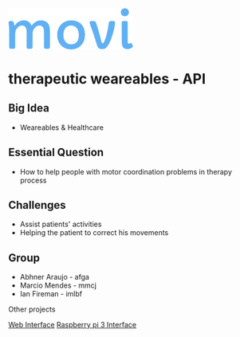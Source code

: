
<img src="./Logomakr_4NaDSo.png" width="250">

# therapeutic weareables - API

## Big Idea
* Weareables & Healthcare

## Essential Question
* How to help people with motor coordination problems in therapy process

## Challenges
* Assist patients' activities
* Helping the patient to correct his movements

## Group
* Abhner Araujo - afga
* Marcio Mendes - mmcj
* Ian Fireman - imlbf

Other projects

[Web Interface](https://github.com/ianfireman/movi-web)
[Raspberry pi 3 Interface](https://github.com/ianfireman/movi)
